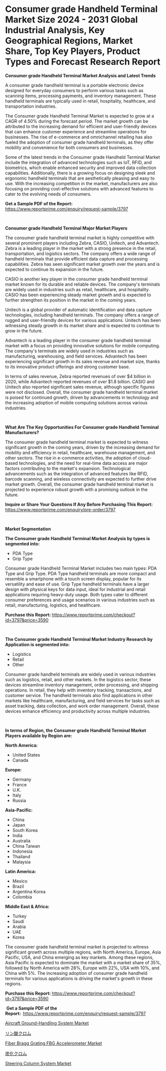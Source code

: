 <p><h1>Consumer grade Handheld Terminal Market Size 2024 - 2031 Global Industrial Analysis, Key Geographical Regions, Market Share, Top Key Players, Product Types and Forecast Research Report</h1></p><p><strong>Consumer grade Handheld Terminal Market Analysis and Latest Trends</strong></p>
<p><p>A consumer grade handheld terminal is a portable electronic device designed for everyday consumers to perform various tasks such as scanning items, processing payments, and inventory management. These handheld terminals are typically used in retail, hospitality, healthcare, and transportation industries.</p><p>The Consumer grade Handheld Terminal Market is expected to grow at a CAGR of 4.50% during the forecast period. The market growth can be attributed to the increasing demand for efficient and user-friendly devices that can enhance customer experience and streamline operations for businesses. The rise of e-commerce and omnichannel retailing has also fueled the adoption of consumer grade handheld terminals, as they offer mobility and convenience for both consumers and businesses.</p><p>Some of the latest trends in the Consumer grade Handheld Terminal Market include the integration of advanced technologies such as IoT, RFID, and biometrics, which enable enhanced security and improved data collection capabilities. Additionally, there is a growing focus on designing sleek and ergonomic handheld terminals that are aesthetically pleasing and easy to use. With the increasing competition in the market, manufacturers are also focusing on providing cost-effective solutions with advanced features to cater to the evolving needs of consumers.</p></p>
<p><strong>Get a Sample PDF of the Report:&nbsp;</strong> <a href="https://www.reportprime.com/enquiry/request-sample/3797">https://www.reportprime.com/enquiry/request-sample/3797</a></p>
<p>&nbsp;</p>
<p><strong>Consumer grade Handheld Terminal Major Market Players</strong></p>
<p><p>The consumer grade handheld terminal market is highly competitive with several prominent players including Zebra, CASIO, Unitech, and Advantech. Zebra is a leading player in the market with a strong presence in the retail, transportation, and logistics sectors. The company offers a wide range of handheld terminals that provide efficient data capture and processing capabilities. Zebra has seen significant market growth over the years and is expected to continue its expansion in the future.</p><p>CASIO is another key player in the consumer grade handheld terminal market known for its durable and reliable devices. The company's terminals are widely used in industries such as retail, healthcare, and hospitality. CASIO has been experiencing steady market growth and is expected to further strengthen its position in the market in the coming years.</p><p>Unitech is a global provider of automatic identification and data capture technologies, including handheld terminals. The company offers a range of rugged and user-friendly devices for various applications. Unitech has been witnessing steady growth in its market share and is expected to continue to grow in the future.</p><p>Advantech is a leading player in the consumer grade handheld terminal market with a focus on providing innovative solutions for mobile computing. The company's terminals are widely used in industries such as manufacturing, warehousing, and field services. Advantech has been experiencing significant growth in its sales revenue and market size, thanks to its innovative product offerings and strong customer base.</p><p>In terms of sales revenue, Zebra reported revenues of over $4 billion in 2020, while Advantech reported revenues of over $1.8 billion. CASIO and Unitech also reported significant sales revenue, although specific figures were not disclosed. Overall, the consumer grade handheld terminal market is poised for continued growth, driven by advancements in technology and the increasing adoption of mobile computing solutions across various industries.</p></p>
<p>&nbsp;</p>
<p><strong>What Are The Key Opportunities For Consumer grade Handheld Terminal Manufacturers?</strong></p>
<p><p>The consumer grade handheld terminal market is expected to witness significant growth in the coming years, driven by the increasing demand for mobility and efficiency in retail, healthcare, warehouse management, and other sectors. The rise in e-commerce activities, the adoption of cloud-based technologies, and the need for real-time data access are major factors contributing to the market's expansion. Technological advancements such as the integration of advanced features like RFID, barcode scanning, and wireless connectivity are expected to further drive market growth. Overall, the consumer grade handheld terminal market is projected to experience robust growth with a promising outlook in the future.</p></p>
<p><strong>Inquire or Share Your Questions If Any Before Purchasing This Report:</strong> <a href="https://www.reportprime.com/enquiry/pre-order/3797">https://www.reportprime.com/enquiry/pre-order/3797</a></p>
<p>&nbsp;</p>
<p><strong>Market Segmentation</strong></p>
<p><strong>The Consumer grade Handheld Terminal Market Analysis by types is segmented into:</strong></p>
<p><ul><li>PDA Type</li><li>Grip Type</li></ul></p>
<p><p>Consumer grade Handheld Terminal Market includes two main types: PDA Type and Grip Type. PDA Type handheld terminals are more compact and resemble a smartphone with a touch screen display, popular for its versatility and ease of use. Grip Type handheld terminals have a larger design with physical keys for data input, ideal for industrial and retail applications requiring heavy-duty usage. Both types cater to different consumer preferences and usage scenarios in various industries such as retail, manufacturing, logistics, and healthcare.</p></p>
<p><strong>Purchase this Report:&nbsp;</strong><a href="https://www.reportprime.com/checkout?id=3797&price=3590">https://www.reportprime.com/checkout?id=3797&price=3590</a></p>
<p>&nbsp;</p>
<p><strong>The Consumer grade Handheld Terminal Market Industry Research by Application is segmented into:</strong></p>
<p><ul><li>Logistics</li><li>Retail</li><li>Other</li></ul></p>
<p><p>Consumer grade handheld terminals are widely used in various industries such as logistics, retail, and other markets. In the logistics sector, these devices streamline inventory management, order processing, and shipping operations. In retail, they help with inventory tracking, transactions, and customer service. The handheld terminals also find applications in other markets like healthcare, manufacturing, and field services for tasks such as asset tracking, data collection, and work order management. Overall, these devices enhance efficiency and productivity across multiple industries.</p></p>
<p>&nbsp;</p>
<p><strong>In terms of Region, the Consumer grade Handheld Terminal Market Players available by Region are:</strong></p>
<p>
    <p> <strong> North America: </strong>
        <ul>
            <li>United States</li>
            <li>Canada</li>
        </ul>
        </p> 
    <p> <strong> Europe: </strong>
        <ul>
            <li>Germany</li>
            <li>France</li>
            <li>U.K.</li>
            <li>Italy</li>
            <li>Russia</li>
        </ul>
        </p> 
    <p> <strong> Asia-Pacific: </strong>
        <ul>
            <li>China</li>
            <li>Japan</li>
            <li>South Korea</li>
            <li>India</li>
            <li>Australia</li>
            <li>China Taiwan</li>
            <li>Indonesia</li>
            <li>Thailand</li>
            <li>Malaysia</li>
        </ul>
        </p> 
    <p> <strong> Latin America: </strong>
        <ul>
            <li>Mexico</li>
            <li>Brazil</li>
            <li>Argentina Korea</li>
            <li>Colombia</li>
        </ul>
        </p> 
    <p> <strong> Middle East & Africa: </strong>
        <ul>
            <li>Turkey</li>
            <li>Saudi</li>
            <li>Arabia</li>
            <li>UAE</li>
            <li>Korea</li>
        </ul>
    </p>
    </p>
<p><p>The consumer grade handheld terminal market is projected to witness significant growth across multiple regions, with North America, Europe, Asia Pacific, USA, and China emerging as key markets. Among these regions, Asia Pacific is expected to dominate the market with a market share of 35%, followed by North America with 28%, Europe with 22%, USA with 10%, and China with 5%. The increasing adoption of consumer grade handheld terminals for various applications is driving the market's growth in these regions.</p></p>
<p><strong>Purchase this Report: </strong><a href="https://www.reportprime.com/checkout?id=3797&price=3590">https://www.reportprime.com/checkout?id=3797&price=3590</a></p>
<p>&nbsp;<strong>Get a Sample PDF of the Report:&nbsp;&nbsp;</strong><a href="https://www.reportprime.com/enquiry/request-sample/3797">https://www.reportprime.com/enquiry/request-sample/3797</a></p>
<p><strong></strong></p>
<p><p><a href="https://issuu.com/reportprime-2/docs/aircraft-ground-handling-system-market-size-2030.p">Aircraft Ground-Handling System Market</a></p><p><a href="https://github.com/gfggqjbfys368009/Market-Research-Report-List-1/blob/main/160549614683.md">リン酸クロム</a></p><p><a href="https://github.com/eeaveuhhh/Market-Research-Report-List-2/blob/main/fiber-bragg-grating-fbg-accelerometer-market.md">Fiber Bragg Grating FBG Accelerometer Market</a></p><p><a href="https://github.com/qwpelcjko9242629/Market-Research-Report-List-1/blob/main/756553814682.md">炭化クロム</a></p><p><a href="https://issuu.com/reportprime-2/docs/steering-column-system-market-size-2030.pptx">Steering Column System Market</a></p></p>
